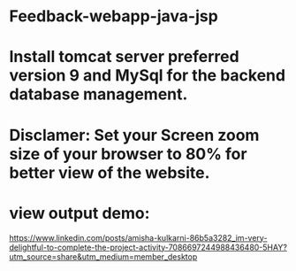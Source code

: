 # Feedback-webapp-java-jsp
# Install tomcat server preferred version 9 and MySql for the backend database management. 
# Disclamer: Set your Screen zoom size of your browser to 80% for better view of the website.
# view output demo: 
https://www.linkedin.com/posts/amisha-kulkarni-86b5a3282_im-very-delightful-to-complete-the-project-activity-7086697244988436480-5HAY?utm_source=share&utm_medium=member_desktop
